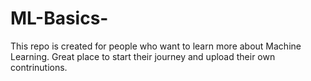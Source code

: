 # ML-Basics-
This repo is created for people who want to learn more about Machine Learning. Great place to start their journey and upload their own contrinutions.
